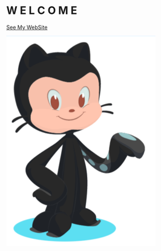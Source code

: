 # W E L C O M E




[See My WebSite](https://cathyasamuel,github.io/blob/main/index.html) 





![Image](/Image_welcome.png)
```




